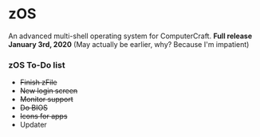 # zOS
An advanced multi-shell operating system for ComputerCraft. 
**Full release January 3rd, 2020** (May actually be earlier, why? Because I'm impatient)

### zOS To-Do list

- ~~Finish zFile~~
- ~~New login screen~~
- ~~Monitor support~~
- ~~Do BIOS~~
- ~~Icons for apps~~
- Updater

